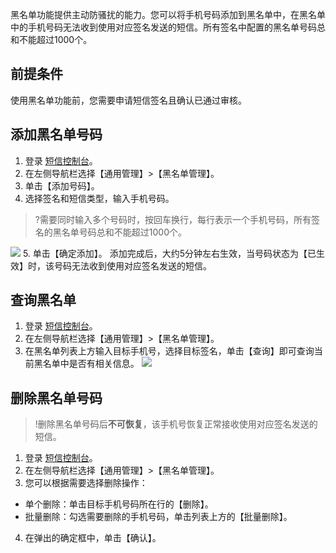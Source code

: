 黑名单功能提供主动防骚扰的能力。您可以将手机号码添加到黑名单中，在黑名单中的手机号码无法收到使用对应签名发送的短信。所有签名中配置的黑名单号码总和不能超过1000个。


## 前提条件
使用黑名单功能前，您需要申请短信签名且确认已通过审核。

## 添加黑名单号码
1. 登录 [短信控制台](https://console.cloud.tencent.com/smsv2)。
2. 在左侧导航栏选择【通用管理】>【黑名单管理】。
3. 单击【添加号码】。
4. 选择签名和短信类型，输入手机号码。
 >?需要同时输入多个号码时，按回车换行，每行表示一个手机号码，所有签名的黑名单号码总和不能超过1000个。
 >
 ![](https://main.qcloudimg.com/raw/17e58dda3d4f4e4f13f1189de732a093.png)
5. 单击【确定添加】。
 添加完成后，大约5分钟左右生效，当号码状态为【已生效】时，该号码无法收到使用对应签名发送的短信。

## 查询黑名单
1. 登录 [短信控制台](https://console.cloud.tencent.com/smsv2)。
2. 在左侧导航栏选择【通用管理】>【黑名单管理】。
3. 在黑名单列表上方输入目标手机号，选择目标签名，单击【查询】即可查询当前黑名单中是否有相关信息。
 ![](https://main.qcloudimg.com/raw/83d1af0c6c7b367a4536850f83d3832b.png)


## 删除黑名单号码
>!删除黑名单号码后**不可恢复**，该手机号恢复正常接收使用对应签名发送的短信。

1. 登录 [短信控制台](https://console.cloud.tencent.com/smsv2)。
2. 在左侧导航栏选择【通用管理】>【黑名单管理】。
3. 您可以根据需要选择删除操作：
 - 单个删除：单击目标手机号码所在行的【删除】。
 - 批量删除：勾选需要删除的手机号码，单击列表上方的【批量删除】。
4. 在弹出的确定框中，单击【确认】。


